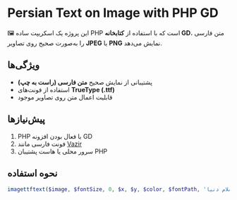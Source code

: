 # Persian Text on Image with PHP GD

🖼️ این پروژه یک اسکریپت ساده PHP است که با استفاده از **کتابخانه GD**، متن فارسی را به‌صورت صحیح روی تصاویر **JPEG** یا **PNG** نمایش می‌دهد.

## ویژگی‌ها
- پشتیبانی از نمایش صحیح **متن فارسی (راست به چپ)**
- استفاده از فونت‌های **TrueType (.ttf)**
- قابلیت اعمال متن روی تصاویر موجود

## پیش‌نیازها
1. PHP با فعال بودن افزونه GD
2. فونت فارسی مانند [Vazir](https://github.com/rastikerdar/vazir-font)
3. سرور محلی یا هاست پشتیبان PHP

## نحوه استفاده
```php
imagettftext($image, $fontSize, 0, $x, $y, $color, $fontPath, 'سلام دنیا');
